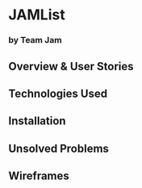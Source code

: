 # JAMList 
### by Team Jam

## Overview & User Stories

## Technologies Used

## Installation

## Unsolved Problems

## Wireframes
